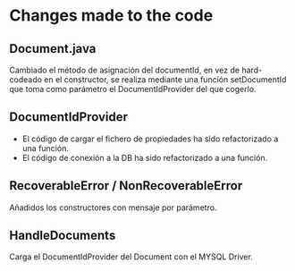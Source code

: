 # Changes made to the code
## Document.java
Cambiado el método de asignación del documentId, en vez de hard-codeado en el constructor, se realiza
mediante una función setDocumentId que toma como parámetro el DocumentIdProvider del que cogerlo.

## DocumentIdProvider
- El código de cargar el fichero de propiedades ha sido refactorizado a una función.
- El código de conexión a la DB ha sido refactorizado a una función.

## RecoverableError / NonRecoverableError
Añadidos los constructores con mensaje por parámetro.

## HandleDocuments
Carga el DocumentIdProvider del Document con el MYSQL Driver.